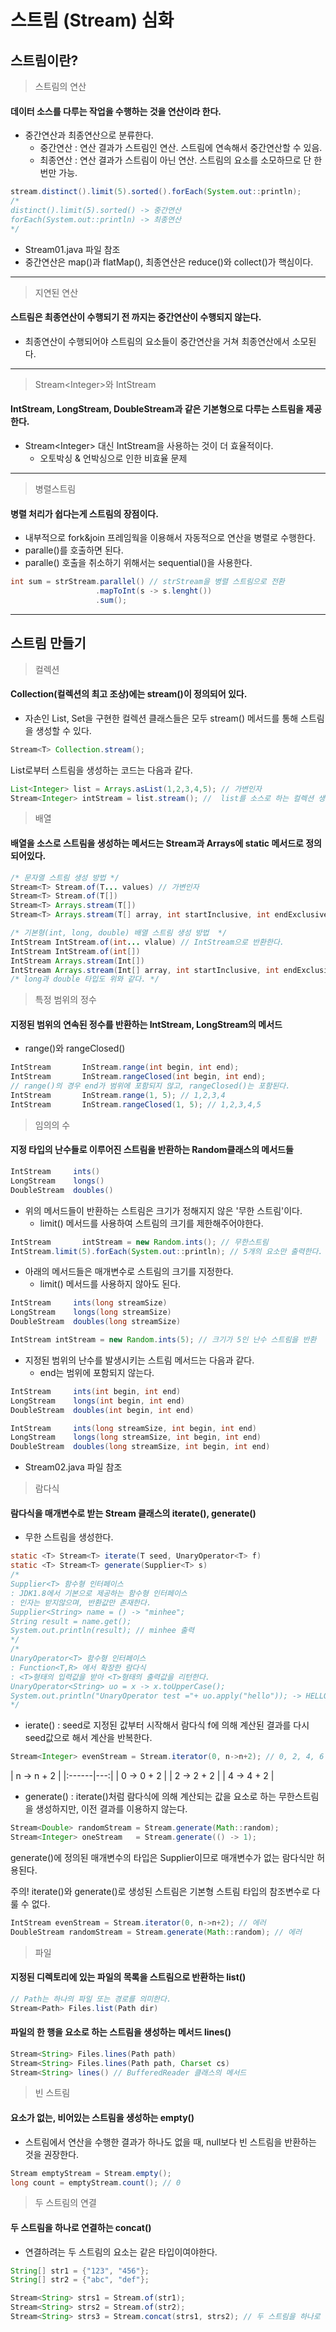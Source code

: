 # 스트림 (Stream) 심화

## 스트림이란?
> 스트림의 연산
#### 데이터 소스를 다루는 작업을 수행하는 것을 연산이라 한다.
* 중간연산과 최종연산으로 분류한다.
    * 중간연산 : 연산 결과가 스트림인 연산. 스트림에 연속해서 중간연산할 수 있음.
    * 최종연산 : 연산 결과가 스트림이 아닌 연산. 스트림의 요소를 소모하므로 단 한번만 가능.
```java
stream.distinct().limit(5).sorted().forEach(System.out::println);
/* 
distinct().limit(5).sorted() -> 중간연산
forEach(System.out::println) -> 최종연산
*/
```
* Stream01.java 파일 참조
* 중간연산은 map()과 flatMap(), 최종연산은 reduce()와 collect()가 핵심이다.

***

> 지연된 연산
#### 스트림은 최종연산이 수행되기 전 까지는 중간연산이 수행되지 않는다.
* 최종연산이 수행되어야 스트림의 요소들이 중간연산을 거쳐 최종연산에서 소모된다.
***
> Stream\<Integer>와 IntStream
#### IntStream, LongStream, DoubleStream과 같은 기본형으로 다루는 스트림을 제공한다.
* Stream\<Integer> 대신 IntStream을 사용하는 것이 더 효율적이다.
    * 오토박싱 & 언박싱으로 인한 비효율 문제
***
> 병렬스트림
#### 병렬 처리가 쉽다는게 스트림의 장점이다.
* 내부적으로 fork&join 프레임웍을 이용해서 자동적으로 연산을 병렬로 수행한다.
* paralle()를 호출하면 된다.
* paralle() 호출을 취소하기 위해서는 sequential()을 사용한다.
```java
int sum = strStream.parallel() // strStream을 병렬 스트림으로 전환
                   .mapToInt(s -> s.lenght())
                   .sum();
```
***
## 스트림 만들기
> 컬렉션
#### Collection(컬렉션의 최고 조상)에는 stream()이 정의되어 있다.
* 자손인 List, Set을 구현한 컬렉션 클래스들은 모두 stream() 메서드를 통해 스트림을 생성할 수 있다.
```java
Stream<T> Collection.stream();
```
List로부터 스트림을 생성하는 코드는 다음과 같다.
```java
List<Integer> list = Arrays.asList(1,2,3,4,5); // 가변인자
Stream<Integer> intStream = list.stream(); //  list를 소스로 하는 컬렉션 생성
```
> 배열
#### 배열을 소스로 스트림을 생성하는 메서드는 Stream과 Arrays에 static 메서드로 정의되어있다.

```java
/* 문자열 스트림 생성 방법 */
Stream<T> Stream.of(T... values) // 가변인자
Stream<T> Stream.of(T[])
Stream<T> Arrays.stream(T[])
Stream<T> Arrays.stream(T[] array, int startInclusive, int endExclusive)
```
```java
/* 기본형(int, long, double) 배열 스트림 생성 방법  */
IntStream IntStream.of(int... vlalue) // IntStream으로 반환한다.
IntStream IntStream.of(int[])
IntStream Arrays.stream(Int[])
IntStream Arrays.stream(Int[] array, int startInclusive, int endExclusive)
/* long과 double 타입도 위와 같다. */
```
> 특정 범위의 정수
#### 지정된 범위의 연속된 정수를 반환하는 IntStream, LongStream의 메서드
* range()와 rangeClosed()
```java
IntStream       InStream.range(int begin, int end);
IntStream       InStream.rangeClosed(int begin, int end);
// range()의 경우 end가 범위에 포함되지 않고, rangeClosed()는 포함된다.
IntStream       InStream.range(1, 5); // 1,2,3,4
IntStream       InStream.rangeClosed(1, 5); // 1,2,3,4,5
```
> 임의의 수
#### 지정 타입의 난수들로 이루어진 스트림을 반환하는 Random클래스의 메서드들
```java
IntStream     ints()
LongStream    longs()
DoubleStream  doubles()
```
* 위의 메서드들이 반환하는 스트림은 크기가 정해지지 않은 '무한 스트림'이다.
    * limit() 메서드를 사용하여 스트림의 크기를 제한해주어야한다.
```java
IntStream       intStream = new Random.ints(); // 무한스트림
IntStream.limit(5).forEach(System.out::println); // 5개의 요소만 출력한다.
```
* 아래의 메서드들은 매개변수로 스트림의 크기를 지정한다.
    * limit() 메서드를 사용하지 않아도 된다.
```java
IntStream     ints(long streamSize)
LongStream    longs(long streamSize)
DoubleStream  doubles(long streamSize)

IntStream intStream = new Random.ints(5); // 크기가 5인 난수 스트림을 반환
```
* 지정된 범위의 난수를 발생시키는 스트림 메서드는 다음과 같다.
    * end는 범위에 포함되지 않는다.
```java
IntStream     ints(int begin, int end)
LongStream    longs(int begin, int end)
DoubleStream  doubles(int begin, int end)

IntStream     ints(long streamSize, int begin, int end)
LongStream    longs(long streamSize, int begin, int end)
DoubleStream  doubles(long streamSize, int begin, int end)
```
* Stream02.java 파일 참조
> 람다식
#### 람다식을 매개변수로 받는 Stream 클래스의 iterate(), generate()
* 무한 스트림을 생성한다.
```java
static <T> Stream<T> iterate(T seed, UnaryOperator<T> f)
static <T> Stream<T> generate(Supplier<T> s)
/*
Supplier<T> 함수형 인터페이스
: JDK1.8에서 기본으로 제공하는 함수형 인터페이스
: 인자는 받지않으며, 반환값만 존재한다.
Supplier<String> name = () -> "minhee";  
String result = name.get();
System.out.println(result); // minhee 출력
*/
/*
UnaryOperator<T> 함수형 인터페이스
: Function<T,R> 에서 확장한 람다식
: <T>형태의 입력값을 받아 <T>형태의 출력값을 리턴한다.
UnaryOperator<String> uo = x -> x.toUpperCase();
System.out.println("UnaryOperator test ="+ uo.apply("hello")); -> HELLO 출력
*/
```
* ierate() : seed로 지정된 값부터 시작해서 람다식 f에 의해 계산된 결과를 다시 seed값으로 해서 계산을 반복한다.
```java
Stream<Integer> evenStream = Stream.iterator(0, n->n+2); // 0, 2, 4, 6 ... 
```
| n -> n + 2 |
|:------|---:|
| 0 -> 0 + 2 |
| 2 -> 2 + 2 |
| 4 -> 4 + 2 |

* generate() : iterate()처럼 람다식에 의해 계산되는 값을 요소로 하는 무한스트림을 생성하지만, 이전 결과를 이용하지 않는다.
```java
Stream<Double> randomStream = Stream.generate(Math::random);
Stream<Integer> oneStream   = Stream.generate(() -> 1);
```
generate()에 정의된 매개변수의 타입은 Supplier이므로 매개변수가 없는 람다식만 허용된다.

주의! iterate()와 generate()로 생성된 스트림은 기본형 스트림 타입의 참조변수로 다룰 수 없다.
```java
IntStream evenStream = Stream.iterator(0, n->n+2); // 에러
DoubleStream randomStream = Stream.generate(Math::random); // 에러
``` 
> 파일
#### 지정된 디렉토리에 있는 파일의 목록을 스트림으로 반환하는 list()
```java
// Path는 하나의 파일 또는 경로를 의미한다.
Stream<Path> Files.list(Path dir)
```
#### 파일의 한 행을 요소로 하는 스트림을 생성하는 메서드 lines()
```java
Stream<String> Files.lines(Path path)
Stream<String> Files.lines(Path path, Charset cs)
Stream<String> lines() // BufferedReader 클래스의 메서드
```
> 빈 스트림
#### 요소가 없는, 비어있는 스트림을 생성하는 empty()
* 스트림에서 연산을 수행한 결과가 하나도 없을 때, null보다 빈 스트림을 반환하는 것을 권장한다.
```java
Stream emptyStream = Stream.empty();
long count = emptyStream.count(); // 0
```
> 두 스트림의 연결
#### 두 스트림을 하나로 연결하는 concat()
* 연결하려는 두 스트림의 요소는 같은 타입이여야한다.
```java
String[] str1 = {"123", "456"};
String[] str2 = {"abc", "def"};

Stream<String> strs1 = Stream.of(str1);
Stream<String> strs2 = Stream.of(str2);
Stream<String> strs3 = Stream.concat(strs1, strs2); // 두 스트림을 하나로 연결
```